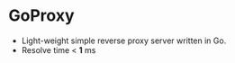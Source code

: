 # GoProxy

 - Light-weight simple reverse proxy server written in Go.
 - Resolve time < <b>1</b> ms
